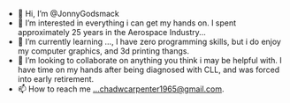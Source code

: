 - 👋 Hi, I’m @JonnyGodsmack
- 👀 I’m interested in everything i can get my hands on. I spent approximately 25 years in the Aerospace Industry...
- 🌱 I’m currently learning ..., I have zero programming skills, but i do enjoy my computer graphics, and 3d printing thangs.
- 💞️ I’m looking to collaborate on anything you think i may be helpful with. I have time on my hands after being diagnosed with CLL, and was forced into early retirement.
- 📫 How to reach me ...chadwcarpenter1965@gmail.com.

<!---
JonnyGodsmack/JonnyGodsmack is a ✨ special ✨ repository because its `README.md` (this file) appears on your GitHub profile.
You can click the Preview link to take a look at your changes.
--->
